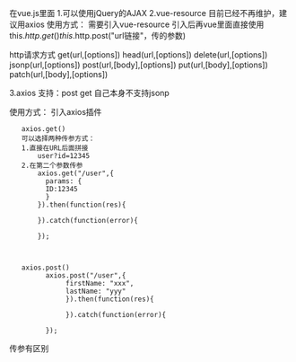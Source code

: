 在vue.js里面
1.可以使用jQuery的AJAX
2.vue-resource
   目前已经不再维护，建议用axios
   使用方式：
       需要引入vue-resource
       引入后再vue里面直接使用
       this.$http.get()
       this.$http.post("url链接"，传的参数)

   http请求方式
   get(url,[options])
   head(url,[options])
   delete(url,[options])
   jsonp(url,[options])
   post(url,[body],[options])
   put(url,[body],[options])
   patch(url,[body],[options])

3.axios
   支持：post get
   自己本身不支持jsonp

   使用方式：
       引入axios插件


       axios.get()
       可以选择两种传参方式：
       1.直接在URL后面拼接
           user?id=12345
       2.在第二个参数传参
           axios.get("/user",{
             params: {
             ID:12345
             }
           }).then(function(res){

           }).catch(function(error){

           });



       axios.post()
             axios.post("/user",{
                  firstName: "xxx",
                  lastName: "yyy"
                  }).then(function(res){

                  }).catch(function(error){

             });

传参有区别